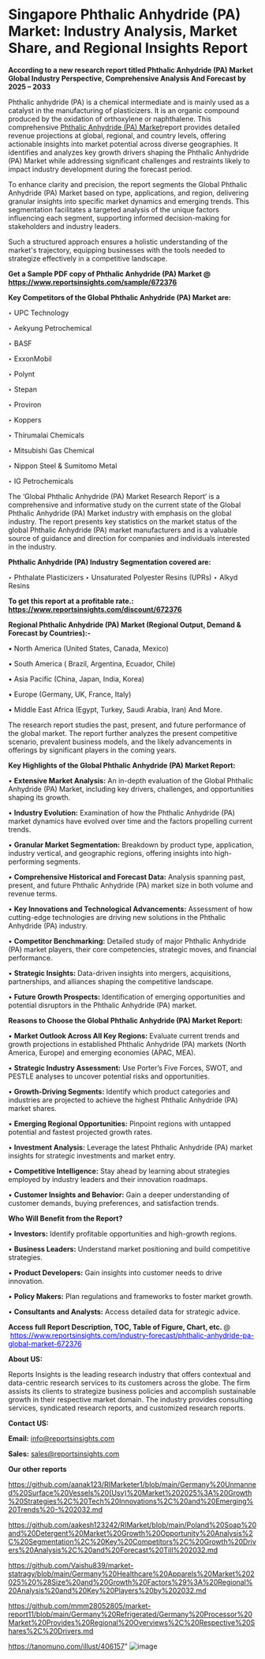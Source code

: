 # Singapore Phthalic Anhydride (PA) Market: Industry Analysis, Market Share, and Regional Insights Report

<strong>According to a new research report titled Phthalic Anhydride (PA) Market Global Industry Perspective, Comprehensive Analysis And Forecast by 2025 – 2033</strong>

Phthalic anhydride (PA) is a chemical intermediate and is mainly used as a catalyst in the manufacturing of plasticizers. It is an organic compound produced by the oxidation of orthoxylene or naphthalene. This comprehensive <a href=https://www.reportsinsights.com/sample/672376>Phthalic Anhydride (PA) Market</a>report provides detailed revenue projections at global, regional, and country levels, offering actionable insights into market potential across diverse geographies. It identifies and analyzes key growth drivers shaping the Phthalic Anhydride (PA) Market while addressing significant challenges and restraints likely to impact industry development during the forecast period.

To enhance clarity and precision, the report segments the Global Phthalic Anhydride (PA) Market based on type, applications, and region, delivering granular insights into specific market dynamics and emerging trends. This segmentation facilitates a targeted analysis of the unique factors influencing each segment, supporting informed decision-making for stakeholders and industry leaders.

Such a structured approach ensures a holistic understanding of the market's trajectory, equipping businesses with the tools needed to strategize effectively in a competitive landscape.

<strong>Get a Sample PDF copy of Phthalic Anhydride (PA) Market </strong><strong>@<a href=https://www.reportsinsights.com/sample/672376 style=color:#0000ff;> https://www.reportsinsights.com/sample/672376</a></strong></font>

<strong>Key Competitors of the Global Phthalic Anhydride (PA) Market are:</strong>

‣ UPC Technology

‣ Aekyung Petrochemical

‣ BASF

‣ ExxonMobil

‣ Polynt

‣ Stepan

‣ Proviron

‣ Koppers

‣ Thirumalai Chemicals

‣ Mitsubishi Gas Chemical

‣ Nippon Steel & Sumitomo Metal

‣ IG Petrochemicals

The ‘Global Phthalic Anhydride (PA) Market Research Report’ is a comprehensive and informative study on the current state of the Global Phthalic Anhydride (PA) Market industry with emphasis on the global industry. The report presents key statistics on the market status of the global Phthalic Anhydride (PA) market manufacturers and is a valuable source of guidance and direction for companies and individuals interested in the industry.

<strong>Phthalic Anhydride (PA) Industry Segmentation covered are:</strong>

‣ Phthalate Plasticizers
‣ Unsaturated Polyester Resins (UPRs)
‣ Alkyd Resins

<strong>To get this report at a profitable rate.: <a href=https://www.reportsinsights.com/discount/672376 style=color:#0000ff;>https://www.reportsinsights.com/discount/672376</a></strong></font>

<strong>Regional Phthalic Anhydride (PA) Market (Regional Output, Demand &amp; Forecast by Countries):-</strong>

• North America (United States, Canada, Mexico)

• South America ( Brazil, Argentina, Ecuador, Chile)

• Asia Pacific (China, Japan, India, Korea)

• Europe (Germany, UK, France, Italy)

• Middle East Africa (Egypt, Turkey, Saudi Arabia, Iran) And More.

The research report studies the past, present, and future performance of the global market. The report further analyzes the present competitive scenario, prevalent business models, and the likely advancements in offerings by significant players in the coming years.

<strong>Key Highlights of the Global Phthalic Anhydride (PA) Market Report:</strong>

• <strong>Extensive Market Analysis:</strong> An in-depth evaluation of the Global Phthalic Anhydride (PA) Market, including key drivers, challenges, and opportunities shaping its growth.

• <strong>Industry Evolution:</strong> Examination of how the Phthalic Anhydride (PA) market dynamics have evolved over time and the factors propelling current trends.

• <strong>Granular Market Segmentation:</strong> Breakdown by product type, application, industry vertical, and geographic regions, offering insights into high-performing segments.

• <strong>Comprehensive Historical and Forecast Data:</strong> Analysis spanning past, present, and future Phthalic Anhydride (PA) market size in both volume and revenue terms.

• <strong>Key Innovations and Technological Advancements:</strong> Assessment of how cutting-edge technologies are driving new solutions in the Phthalic Anhydride (PA) industry.

• <strong>Competitor Benchmarking:</strong> Detailed study of major Phthalic Anhydride (PA) market players, their core competencies, strategic moves, and financial performance.

• <strong>Strategic Insights:</strong> Data-driven insights into mergers, acquisitions, partnerships, and alliances shaping the competitive landscape.

• <strong>Future Growth Prospects:</strong> Identification of emerging opportunities and potential disruptors in the Phthalic Anhydride (PA) market.

<strong>Reasons to Choose the Global Phthalic Anhydride (PA) Market Report:</strong>

• <strong>Market Outlook Across All Key Regions:</strong> Evaluate current trends and growth projections in established Phthalic Anhydride (PA) markets (North America, Europe) and emerging economies (APAC, MEA).

• <strong>Strategic Industry Assessment:</strong> Use Porter’s Five Forces, SWOT, and PESTLE analyses to uncover potential risks and opportunities.

• <strong>Growth-Driving Segments:</strong> Identify which product categories and industries are projected to achieve the highest Phthalic Anhydride (PA) market shares.

• <strong>Emerging Regional Opportunities:</strong> Pinpoint regions with untapped potential and fastest projected growth rates.

• <strong>Investment Analysis:</strong> Leverage the latest Phthalic Anhydride (PA) market insights for strategic investments and market entry.

• <strong>Competitive Intelligence:</strong> Stay ahead by learning about strategies employed by industry leaders and their innovation roadmaps.

• <strong>Customer Insights and Behavior:</strong> Gain a deeper understanding of customer demands, buying preferences, and satisfaction trends.

<strong>Who Will Benefit from the Report?</strong>

• <strong>Investors:</strong> Identify profitable opportunities and high-growth regions.

• <strong>Business Leaders:</strong> Understand market positioning and build competitive strategies.

• <strong>Product Developers:</strong> Gain insights into customer needs to drive innovation.

• <strong>Policy Makers:</strong> Plan regulations and frameworks to foster market growth.

• <strong>Consultants and Analysts:</strong> Access detailed data for strategic advice.
</ul>
<strong>Access full Report Description, TOC, Table of Figure, Chart, etc. </strong>@  <a href=https://www.reportsinsights.com/industry-forecast/phthalic-anhydride-pa-global-market-672376 style=color:#0000ff;>https://www.reportsinsights.com/industry-forecast/phthalic-anhydride-pa-global-market-672376</a></font>

<strong><strong>About US</strong>:</strong>

Reports Insights is the leading research industry that offers contextual and data-centric research services to its customers across the globe. The firm assists its clients to strategize business policies and accomplish sustainable growth in their respective market domain. The industry provides consulting services, syndicated research reports, and customized research reports.

<strong>Contact US:</strong>

<p class=""""><b>Email:</b> <a href=mailto:info@reportsinsights.com>info@reportsinsights.com</a></p>
<p class=""""><b>Sales:</b> <a href=mailto:sales@reportsinsights.com>sales@reportsinsights.com</a></p>

<strong>Our other reports</strong>

<a href=https://github.com/aanak123/RIMarketer1/blob/main/Germany%20Unmanned%20Surface%20Vessels%20(Usv)%20Market%202025%3A%20Growth%20Strategies%2C%20Tech%20Innovations%2C%20and%20Emerging%20Trends%20-%202032.md>https://github.com/aanak123/RIMarketer1/blob/main/Germany%20Unmanned%20Surface%20Vessels%20(Usv)%20Market%202025%3A%20Growth%20Strategies%2C%20Tech%20Innovations%2C%20and%20Emerging%20Trends%20-%202032.md</a>

<a href=https://github.com/aakesh123242/RIMarket/blob/main/Poland%20Soap%20and%20Detergent%20Market%20Growth%20Opportunity%20Analysis%2C%20Segmentation%2C%20Key%20Competitors%2C%20Growth%20Drivers%20Analysis%2C%20and%20Forecast%20Till%202032.md>https://github.com/aakesh123242/RIMarket/blob/main/Poland%20Soap%20and%20Detergent%20Market%20Growth%20Opportunity%20Analysis%2C%20Segmentation%2C%20Key%20Competitors%2C%20Growth%20Drivers%20Analysis%2C%20and%20Forecast%20Till%202032.md</a>

<a href=https://github.com/Vaishu839/market-statragy/blob/main/Germany%20Healthcare%20Apparels%20Market%202025%20%28Size%20and%20Growth%20Factors%29%3A%20Regional%20Analysis%20and%20Key%20Players%20by%202032.md>https://github.com/Vaishu839/market-statragy/blob/main/Germany%20Healthcare%20Apparels%20Market%202025%20%28Size%20and%20Growth%20Factors%29%3A%20Regional%20Analysis%20and%20Key%20Players%20by%202032.md</a>

<a href=https://github.com/mmm28052805/market-report11/blob/main/Germany%20Refrigerated/Germany%20Processor%20Market%20Provides%20Regional%20Overviews%2C%20Respective%20Shares%2C%20Drivers.md>https://github.com/mmm28052805/market-report11/blob/main/Germany%20Refrigerated/Germany%20Processor%20Market%20Provides%20Regional%20Overviews%2C%20Respective%20Shares%2C%20Drivers.md</a>

<a href=https://tanomuno.com/illust/406157>https://tanomuno.com/illust/406157</a>"
![image](https://github.com/user-attachments/assets/6927db68-1c58-4024-8596-bf0f134e85c7)
